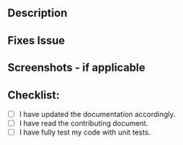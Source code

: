 ## Description 
<!--- Describe your changes in detail -->


## Fixes Issue
<!-- If your PR fixes an open issue, use `Closes #999` to link your PR with the issue. #999 stands for the issue number you are fixing -->


## Screenshots - if applicable
<!-- Add all the screenshots which support your changes -->


## Checklist:

<!--
[x] - Correct; marked as done
[X] - Correct; marked as done
[ ] - Not correct; marked as **not** done
-->

- [ ] I have updated the documentation accordingly.
- [ ] I have read the contributing document.
- [ ] I have fully test my code with unit tests.
